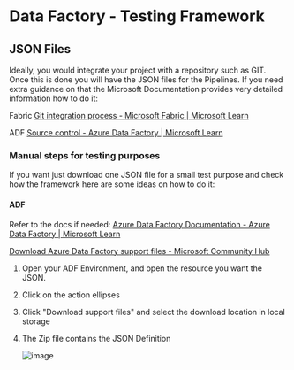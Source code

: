 # Data Factory - Testing Framework

## JSON Files

Ideally, you would integrate your project with a repository such as GIT. Once this is done you will have the JSON files for the Pipelines. If you need extra guidance on that the Microsoft Documentation provides very detailed information how to do it:

Fabric
[Git integration process - Microsoft Fabric | Microsoft Learn](https://learn.microsoft.com/en-us/fabric/cicd/git-integration/git-integration-process)



ADF
[Source control - Azure Data Factory | Microsoft Learn](https://learn.microsoft.com/en-us/azure/data-factory/source-control)



### Manual steps for testing purposes
If you want just download one JSON file for a small test purpose and check how the framework here are some ideas on how to do it:

#### ADF 

Refer to the docs if needed: [Azure Data Factory Documentation - Azure Data Factory | Microsoft Learn](https://learn.microsoft.com/en-us/azure/data-factory/)

[Download Azure Data Factory support files - Microsoft Community Hub](https://techcommunity.microsoft.com/t5/azure-data-factory-blog/download-azure-data-factory-support-files/ba-p/1042848)

1. Open your ADF Environment, and open the resource you want the JSON.

2. Click on the action ellipses

3. Click "Download support files" and select the download location in local storage

4. The Zip file contains the JSON Definition
   

   ![image](https://github.com/LiliamLeme/data-factory-testing-framework/assets/62876278/86c98352-a9f4-4b8e-932e-bc57c2b457bc)
 

   
